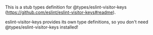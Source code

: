 This is a stub types definition for @types/eslint-visitor-keys (https://github.com/eslint/eslint-visitor-keys#readme).

eslint-visitor-keys provides its own type definitions, so you don't need @types/eslint-visitor-keys installed!